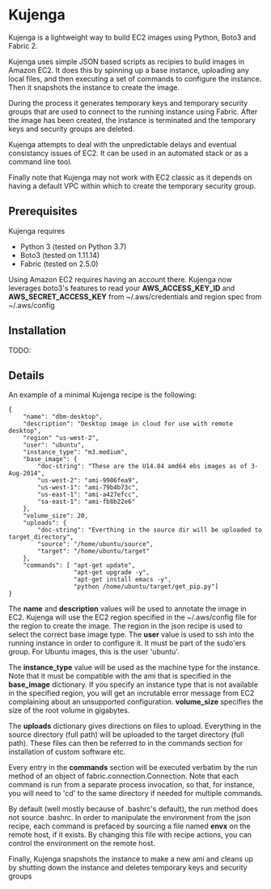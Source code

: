 
# Kujenga

Kujenga is a lightweight way to build EC2 images using Python, Boto3
and Fabric 2.

Kujenga uses simple JSON based scripts as recipies to build images in
Amazon EC2.  It does this by spinning up a base instance, uploading
any local files, and then executing a set of commands to configure the
instance.  Then it snapshots the instance to create the image. 

During the process it generates temporary keys and temporary security
groups that are used to connect to the running instance using Fabric.
After the image has been created, the instance is terminated and
the temporary keys and security groups are deleted.

Kujenga attempts to deal with the unpredictable delays and eventual 
consistancy issues of EC2.  It can be used in an automated stack or 
as a command line tool.

Finally note that Kujenga may not work with EC2 classic as it depends
on having a default VPC within which to create the temporary security
group.

## Prerequisites
Kujenga requires
  - Python 3 (tested on Python 3.7)
  - Boto3    (tested on 1.11.14)
  - Fabric   (tested on 2.5.0)

Using Amazon EC2 requires having an account there. Kujenga now leverages
boto3's features to read your **AWS_ACCESS_KEY_ID** and **AWS_SECRET_ACCESS_KEY**
from ~/.aws/credentials and region spec from ~/.aws/config


## Installation
TODO:

## Details

An example of a minimal Kujenga recipe is the following:

    {
        "name": "dbm-desktop",
        "description": "Desktop image in cloud for use with remote desktop",
        "region" "us-west-2",
        "user": "ubuntu",
        "instance_type": "m3.medium",
        "base_image": {
            "doc-string": "These are the U14.04 amd64 ebs images as of 3-Aug-2014",
            "us-west-2": "ami-9986fea9",
            "us-west-1": "ami-79b4b73c",
            "us-east-1": "ami-a427efcc",
            "sa-east-1": "ami-fb8b22e6"
        },
        "volume_size": 20,
        "uploads": {
            "doc-string": "Everthing in the source dir will be uploaded to target_directory",
            "source": "/home/ubuntu/source",
            "target": "/home/ubuntu/target"
        },
        "commands": [ "apt-get update",
                      "apt-get upgrade -y",
                      "apt-get install emacs -y",
                      "python /home/ubuntu/target/get_pip.py"]
    }

The **name** and **description** values will be used to annotate the
image in EC2.  Kujenga will use the EC2 region specified in the
~/.aws/config file for the region to create the image.  The region in
the json recipe is used to select the correct base image type.  The
**user** value is used to ssh into the running instance in order to
configure it.  It must be part of the sudo'ers group. For Ubuntu
images, this is the user 'ubuntu'.

The **instance_type** value will be used as the machine type for the
instance.  Note that it must be compatible with the ami that is
specified in the **base_image** dictionary. If you specify an instance
type that is not available in the specified region, you will get an
incrutable error message from EC2 complaining about an unsupported
configuration. **volume_size** specifies the size of the root volume
in gigabytes.

The **uploads** dictionary gives directions on files to upload.
Everything in the source directory (full path) will be uploaded to the
target directory (full path). These files can then be referred to in
the commands section for installation of custom software etc.

Every entry in the **commands** section will be executed verbatim by
the run method of an object of fabric.connection.Connection. Note that
each command is run from a separate process invocation, so that, for
instance, you will need to 'cd' to the same directory if needed for
multiple commands.

By default (well mostly because of .bashrc's default), the run method does
not source .bashrc.  In order to manipulate the environment from the
json recipe, each command is prefaced by sourcing a file named **envx**
on the remote host, if it exists. By changing this file with recipe 
actions, you can control the environment on the remote host.

Finally, Kujenga snapshots the instance to make a new ami and cleans up
by shutting down the instance and deletes temporary keys and security groups
